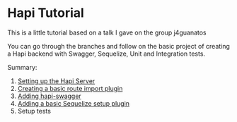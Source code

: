 # Hapi Tutorial

This is a little tutorial based on a talk I gave on the group j4guanatos

You can go through the branches and follow on the basic project of creating a Hapi backend with Swagger, Sequelize, Unit and Integration tests.

Summary:

1. [Setting up the Hapi Server](https://github.com/gaboAcosta/hapi-tutorial/pull/1)
2. [Creating a basic route import plugin](https://github.com/gaboAcosta/hapi-tutorial/pull/2)
3. [Adding hapi-swagger](https://github.com/gaboAcosta/hapi-tutorial/pull/3)
4. [Adding a basic Sequelize setup plugin](https://github.com/gaboAcosta/hapi-tutorial/pull/4)
5. Setup tests